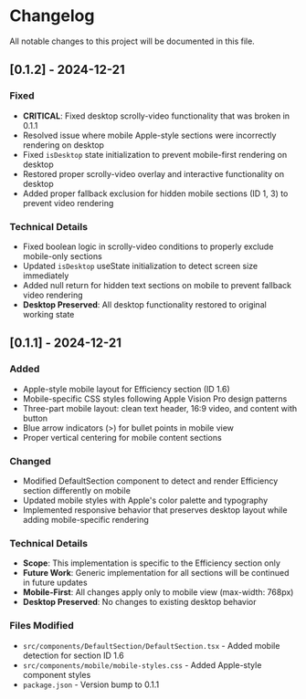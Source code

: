 # Changelog

All notable changes to this project will be documented in this file.

## [0.1.2] - 2024-12-21

### Fixed
- **CRITICAL**: Fixed desktop scrolly-video functionality that was broken in 0.1.1
- Resolved issue where mobile Apple-style sections were incorrectly rendering on desktop
- Fixed `isDesktop` state initialization to prevent mobile-first rendering on desktop
- Restored proper scrolly-video overlay and interactive functionality on desktop
- Added proper fallback exclusion for hidden mobile sections (ID 1, 3) to prevent video rendering

### Technical Details
- Fixed boolean logic in scrolly-video conditions to properly exclude mobile-only sections
- Updated `isDesktop` useState initialization to detect screen size immediately
- Added null return for hidden text sections on mobile to prevent fallback video rendering
- **Desktop Preserved**: All desktop functionality restored to original working state

## [0.1.1] - 2024-12-21

### Added
- Apple-style mobile layout for Efficiency section (ID 1.6)
- Mobile-specific CSS styles following Apple Vision Pro design patterns
- Three-part mobile layout: clean text header, 16:9 video, and content with button
- Blue arrow indicators (>) for bullet points in mobile view
- Proper vertical centering for mobile content sections

### Changed
- Modified DefaultSection component to detect and render Efficiency section differently on mobile
- Updated mobile styles with Apple's color palette and typography
- Implemented responsive behavior that preserves desktop layout while adding mobile-specific rendering

### Technical Details
- **Scope**: This implementation is specific to the Efficiency section only
- **Future Work**: Generic implementation for all sections will be continued in future updates
- **Mobile-First**: All changes apply only to mobile view (max-width: 768px)
- **Desktop Preserved**: No changes to existing desktop behavior

### Files Modified
- `src/components/DefaultSection/DefaultSection.tsx` - Added mobile detection for section ID 1.6
- `src/components/mobile/mobile-styles.css` - Added Apple-style component styles
- `package.json` - Version bump to 0.1.1
